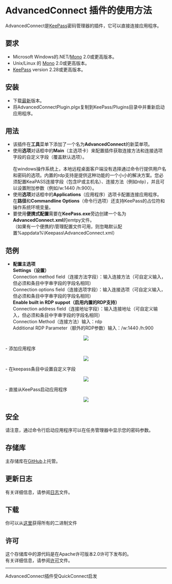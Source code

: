 # AdvancedConnect 插件的使用方法
AdvancedConnect是[KeePass](http://keepass.info)密码管理器的插件，它可以直接连接应用程序。


## 要求

- Microsoft Windows的.NET/[Mono](http://www.mono-project.com/download/) 2.0或更高版本。
- Unix/Linux 的 [Mono](http://www.mono-project.com/download/) 2.0或更高版本。
- [KeePass](http://keepass.info) version 2.28或更高版本。


## 安装

- 下载[最新](https://github.com/aalbng/AdvancedConnectPlugin/releases/latest)版本。
- 将AdvancedConnectPlugin.plgx复制到KeePass/Plugins目录中并重新启动应用程序。

## 用法

- 该插件在**工具**菜单下添加了一个名为**AdvancedConnect**的新菜单项。
- 使用**选项**对话框中的**Main**（主选项卡）来配置插件获取连接方法和连接选项字段的自定义字段（覆盖默认选项）。 <br /><br />
在windows操作系统上，本地远程桌面客户端没有选择通过命令行提供用户名和密码的选项。内置的rdp支持是提供这种功能的一个小小的解决方案。您必须配置KeaPASS连接字段（包含IP或主机名）、连接方法（例如rdp），并且可以设置附加参数（例如/w:1440 /h:900）。<br />
- 使用**选项**对话框中的**Applications**（应用程序）选项卡配置连接应用程序。 <br />
在**路径**和**Commandline Options**（命令行选项）还支持KeePass的占位符和操作系统环境变量。
- 要使用**便携式配置**需要在**KeePass.exe**旁边创建一个名为**AdvancedConnect.xml**的emtpy文件。 <br />
（如果有一个便携的\管理配置文件可用，则忽略默认配置%appdata%\Keepass\AdvancedConnect.xml）


## 范例
- **配置主选项**<br />
**Settings（设置）**<br />
Connection method field（连接方法字段）：输入连接方法（可自定义输入，但必须和条目中字串字段的字段名相同）<br />
Connection options field（连接选项字段）：输入连接选项（可自定义输入，但必须和条目中字串字段的字段名相同）<br />
**Enable built in RDP suppot（启用内置的RDP支持）**<br />
Connection address field（连接地址字段）：输入连接地址（可自定义输入，但必须和条目中字串字段的字段名相同）<br />
Connection Method（连接方法）输入：rdp<br />
Additional RDP Parameter（额外的RDP参数）输入：/w:1440 /h:900<br />
<p align="center"><img src="https://github.com/1688pc/AdvancedConnectPlugin/blob/master/Doc/1%E9%85%8D%E7%BD%AE%E4%B8%BB%E9%80%89%E9%A1%B9.PNG"/></p>
- 添加应用程序
<p align="center"><img src="https://github.com/aalbng/AdvancedConnectPlugin/blob/master/Doc/AdvancedConnect_Options-Applications.png"/></p>
- 在keepass条目中设置自定义字段
<p align="center"><img src="https://github.com/aalbng/AdvancedConnectPlugin/blob/master/Doc/Keepass_CustomFields.png"/></p>
- 直接从KeePass启动应用程序
<p align="center"><img src="https://github.com/aalbng/AdvancedConnectPlugin/blob/master/Doc/Keepass_ContexMenu.png"/></p>

## 安全

请注意，通过命令行启动应用程序可以在任务管理器中显示您的密码参数。

## 存储库

主存储库在[GitHub](https://github.com/aalbng/AdvancedConnectPlugin)上托管。

## 更新日志

有关详细信息，请参阅[日志](https://github.com/aalbng/AdvancedConnectPlugin/blob/master/AdvancedConnectPlugin/CHANGELOG.txt)文件。

## 下载

你可以从[这里](https://github.com/aalbng/AdvancedConnectPlugin/releases)获得所有的二进制文件

## 许可

这个存储库中的源代码是在Apache许可版本2.0许可下发布的。 <br />
有关详细信息，请参阅[许可](https://github.com/aalbng/AdvancedConnectPlugin/blob/master/AdvancedConnectPlugin/LICENSE.txt)文件。


____
AdvancedConnect插件受QuickConnect启发
